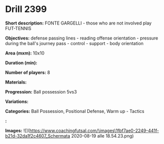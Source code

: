 # Drill 2399

**Short description:**
FONTE GARGELLI - those who are not involved play FUT-TENNIS

**Objectives:**
defense passing lines - reading offense orientation - pressure during the ball's journey
pass - control - support - body orientation

**Area (mxm):**
10x10

**Duration (min):**


**Number of players:**
8

**Materials:**


**Progression:**
Ball possession 5vs3

**Variations:**


**Categories:**
Ball Possession, Positional Defense, Warm up - Tactics

**:**


**Images:**
![](https://www.coachingfutsal.com/\images\1fbf7ae0-2249-441f-b21d-32da1f2c4607_Schermata 2020-08-19 alle 18.54.23.png)

